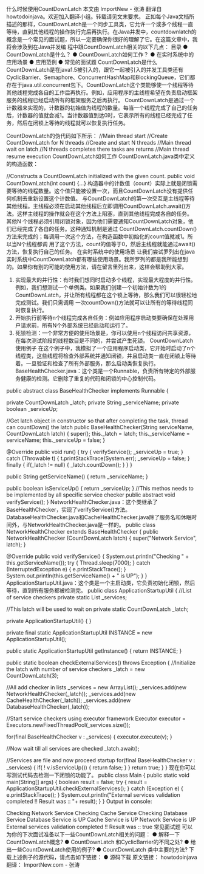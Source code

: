 什么时候使用CountDownLatch
本文由 ImportNew - 张涛 翻译自 howtodoinjava。欢迎加入翻译小组。转载请见文末要求。
正如每个Java文档所描述的那样，CountDownLatch是一个同步工具类，它允许一个或多个线程一直等待，直到其他线程的操作执行完后再执行。在Java并发中，countdownlatch的概念是一个常见的面试题，所以一定要确保你很好的理解了它。在这篇文章中，我将会涉及到在Java并发编 程中跟CountDownLatch相关的以下几点：
目录
  ● CountDownLatch是什么？
  ● CountDownLatch如何工作？
  ● 在实时系统中的应用场景
  ● 应用范例
  ● 常见的面试题
CountDownLatch是什么
CountDownLatch是在java1.5被引入的，跟它一起被引入的并发工具类还有CyclicBarrier、Semaphore、ConcurrentHashMap和BlockingQueue，它们都存在于java.util.concurrent包下。CountDownLatch这个类能够使一个线程等待其他线程完成各自的工作后再执行。例如，应用程序的主线程希望在负责启动框架服务的线程已经启动所有的框架服务之后再执行。
CountDownLatch是通过一个计数器来实现的，计数器的初始值为线程的数量。每当一个线程完成了自己的任务后，计数器的值就会减1。当计数器值到达0时，它表示所有的线程已经完成了任务，然后在闭锁上等待的线程就可以恢复执行任务。

CountDownLatch的伪代码如下所示：
//Main thread start
//Create CountDownLatch for N threads
//Create and start N threads
//Main thread wait on latch
//N threads completes there tasks are returns
//Main thread resume execution
CountDownLatch如何工作
CountDownLatch.java类中定义的构造函数：

//Constructs a CountDownLatch initialized with the given count.
public void CountDownLatch(int count) {...}
构造器中的计数值（count）实际上就是闭锁需要等待的线程数量。这个值只能被设置一次，而且CountDownLatch没有提供任何机制去重新设置这个计数值。
与CountDownLatch的第一次交互是主线程等待其他线程。主线程必须在启动其他线程后立即调用CountDownLatch.await()方法。这样主线程的操作就会在这个方法上阻塞，直到其他线程完成各自的任务。
其他N 个线程必须引用闭锁对象，因为他们需要通知CountDownLatch对象，他们已经完成了各自的任务。这种通知机制是通过 CountDownLatch.countDown()方法来完成的；每调用一次这个方法，在构造函数中初始化的count值就减1。所以当N个线程都调 用了这个方法，count的值等于0，然后主线程就能通过await()方法，恢复执行自己的任务。
在实时系统中的使用场景
让我们尝试罗列出在java实时系统中CountDownLatch都有哪些使用场景。我所罗列的都是我所能想到的。如果你有别的可能的使用方法，请在留言里列出来，这样会帮助到大家。
  1. 实现最大的并行性：有时我们想同时启动多个线程，实现最大程度的并行性。例如，我们想测试一个单例类。如果我们创建一个初始计数为1的CountDownLatch，并让所有线程都在这个锁上等待，那么我们可以很轻松地完成测试。我们只需调用 一次countDown()方法就可以让所有的等待线程同时恢复执行。
  2. 开始执行前等待n个线程完成各自任务：例如应用程序启动类要确保在处理用户请求前，所有N个外部系统已经启动和运行了。
  3. 死锁检测：一个非常方便的使用场景是，你可以使用n个线程访问共享资源，在每次测试阶段的线程数目是不同的，并尝试产生死锁。
CountDownLatch使用例子
在这个例子中，我模拟了一个应用程序启动类，它开始时启动了n个线程类，这些线程将检查外部系统并通知闭锁，并且启动类一直在闭锁上等待着。一旦验证和检查了所有外部服务，那么启动类恢复执行。
BaseHealthChecker.java：这个类是一个Runnable，负责所有特定的外部服务健康的检测。它删除了重复的代码和闭锁的中心控制代码。

public abstract class BaseHealthChecker implements Runnable {

 private CountDownLatch _latch;
 private String _serviceName;
 private boolean _serviceUp;

 //Get latch object in constructor so that after completing the task, thread can countDown() the latch
 public BaseHealthChecker(String serviceName, CountDownLatch latch)
 {
 super();
 this._latch = latch;
 this._serviceName = serviceName;
 this._serviceUp = false;
 }

 @Override
 public void run() {
 try {
 verifyService();
 _serviceUp = true;
 } catch (Throwable t) {
 t.printStackTrace(System.err);
 _serviceUp = false;
 } finally {
 if(_latch != null) {
 _latch.countDown();
 }
 }
 }

 public String getServiceName() {
 return _serviceName;
 }

 public boolean isServiceUp() {
 return _serviceUp;
 }
 //This methos needs to be implemented by all specific service checker
 public abstract void verifyService();
}
NetworkHealthChecker.java：这个类继承了BaseHealthChecker，实现了verifyService()方法。DatabaseHealthChecker.java和CacheHealthChecker.java除了服务名和休眠时间外，与NetworkHealthChecker.java是一样的。
public class NetworkHealthChecker extends BaseHealthChecker
{
 public NetworkHealthChecker (CountDownLatch latch) {
 super("Network Service", latch);
 }

 @Override
 public void verifyService()
 {
 System.out.println("Checking " + this.getServiceName());
 try
 {
 Thread.sleep(7000);
 }
 catch (InterruptedException e)
 {
 e.printStackTrace();
 }
 System.out.println(this.getServiceName() + " is UP");
 }
}
ApplicationStartupUtil.java：这个类是一个主启动类，它负责初始化闭锁，然后等待，直到所有服务都被检测完。
public class ApplicationStartupUtil
{
 //List of service checkers
 private static List<BaseHealthChecker> _services;

 //This latch will be used to wait on
 private static CountDownLatch _latch;

 private ApplicationStartupUtil()
 {
 }

 private final static ApplicationStartupUtil INSTANCE = new ApplicationStartupUtil();

 public static ApplicationStartupUtil getInstance()
 {
 return INSTANCE;
 }

 public static boolean checkExternalServices() throws Exception
 {
 //Initialize the latch with number of service checkers
 _latch = new CountDownLatch(3);

 //All add checker in lists
 _services = new ArrayList<BaseHealthChecker>();
 _services.add(new NetworkHealthChecker(_latch));
 _services.add(new CacheHealthChecker(_latch));
 _services.add(new DatabaseHealthChecker(_latch));

 //Start service checkers using executor framework
 Executor executor = Executors.newFixedThreadPool(_services.size());

 for(final BaseHealthChecker v : _services)
 {
 executor.execute(v);
 }

 //Now wait till all services are checked
 _latch.await();

 //Services are file and now proceed startup
 for(final BaseHealthChecker v : _services)
 {
 if( ! v.isServiceUp())
 {
 return false;
 }
 }
 return true;
 }
}
现在你可以写测试代码去检测一下闭锁的功能了。
public class Main {
 public static void main(String[] args)
 {
 boolean result = false;
 try {
 result = ApplicationStartupUtil.checkExternalServices();
 } catch (Exception e) {
 e.printStackTrace();
 }
 System.out.println("External services validation completed !! Result was :: "+ result);
 }
}
Output in console:

Checking Network Service
Checking Cache Service
Checking Database Service
Database Service is UP
Cache Service is UP
Network Service is UP
External services validation completed !! Result was :: true
常见面试题
可以为你的下次面试准备以下一些CountDownLatch相关的问题：
  ● 解释一下CountDownLatch概念?
  ● CountDownLatch 和CyclicBarrier的不同之处?
  ● 给出一些CountDownLatch使用的例子?
  ●  CountDownLatch 类中主要的方法?
下载上述例子的源代码，请点击如下链接：
  ● 源码下载
原文链接： howtodoinjava 翻译： ImportNew.com - 张涛